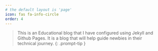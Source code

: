```yaml
---
# the default layout is 'page'
icon: fas fa-info-circle
order: 4
---
```


> This is an Educational blog that I have configured using Jekyll and Github Pages. It is a blog that will help guide newbies in their technical journey.
{: .prompt-tip }
